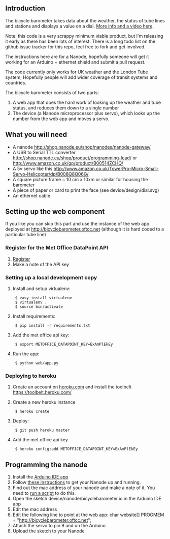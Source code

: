 ## Introduction

The bicycle barometer takes data about the weather, the status of tube lines and stations and displays a value on a dial. [More info and a video here](http://blog.oftcc.net/post/39219681688/the-bicycle-barometer-takes-data-about-the).

Note: this code is a very scrappy minimum viable product, but I'm releasing it early as there has been lots of interest. There is a long todo list on the github issue tracker for this repo, feel free to fork and get involved.

The instructions here are for a Nanode, hopefully someone will get it working for an Arduino + ethernet shield and submit a pull request.

The code currently only works for UK weather and the London Tube system, Hopefully people will add wider coverage of transit systems and countries.

The bicycle barometer consists of two parts:

1. A web app that does the hard work of looking up the weather and tube status, and reduces them down to a single number
2. The device (a Nanode microprocessor plus servo), which looks up the number from the web app and moves a servo.

## What you will need
 * A nanode http://shop.nanode.eu/shop/nanodes/nanode-gateway/
 * A USB to Serial TTL converter http://shop.nanode.eu/shop/product/programming-lead/ or  http://www.amazon.co.uk/gp/product/B00514ZCHQ/
 * A 5v servo like this http://www.amazon.co.uk/TowerPro-Micro-Small-Servo-Helicopter/dp/B008Q8Q06G/
 * A square picture frame ~ 10 cm x 10xm or similar for housing the barometer
 * A piece of paper or card to print the face (see device/design/dial.svg)
 * An ethernet cable

## Setting up the web component

If you like you can skip this part and use the instance of the web app deployed at http://bicyclebarometer.oftcc.net (although it is hard coded to a particular tube line)

### Register for the Met Office DataPoint API
1. [Register](https://register.metoffice.gov.uk/WaveRegistrationClient/public/register.do?service=datapoint)
2. Make a note of the API key

### Setting up a local development copy
1. Install and setup virtualenv:

        $ easy_install virtualenv
        $ virtualenv .
        $ source bin/activate
2. Install requirements:

        $ pip install -r requirements.txt
3. Add the met office api key:

        $ export METOFFICE_DATAPOINT_KEY=ExAmPlEkEy
4. Run the app:

        $ python web/app.py

### Deploying to heroku
1. Create an account on [heroku.com](http://heroku.com) and install the toolbelt https://toolbelt.heroku.com/
2. Create a new heroku instance

        $ heroku create
3. Deploy:

        $ git push heroku master
4. Add the met office api key

        $ heroku config:add METOFFICE_DATAPOINT_KEY=ExAmPlEkEy

## Programming the nanode
1. Install the [Arduino IDE app](http://arduino.cc/en/main/software)
2. Follow [these instructions](http://wiki.london.hackspace.org.uk/view/Project:Nanode/Applications) to get your Nanode up and running.
3. Find out the mac address of your nanode and make a note of it. You need to [run a script](https://github.com/sde1000/NanodeUNIO) to do this.
4. Open the sketch device/nanode/bicyclebarometer.io in the Arduino IDE app
5. Edit the mac address
6. Edit the following line to point at the web app:
	char website[] PROGMEM = "http://bicyclebarometer.oftcc.net";
7. Attach the servo to pin 9 and on the Arduino
7. Upload the sketch to your Nanode



 
